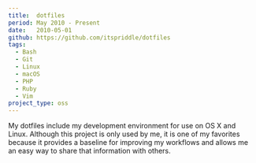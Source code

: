 ```yaml
---
title:  dotfiles
period: May 2010 - Present
date:   2010-05-01
github: https://github.com/itspriddle/dotfiles
tags:
  - Bash
  - Git
  - Linux
  - macOS
  - PHP
  - Ruby
  - Vim
project_type: oss
---
```


My dotfiles include my development environment for use on OS X and Linux.
Although this project is only used by me, it is one of my favorites because it
provides a baseline for improving my workflows and allows me an easy way to
share that information with others.
